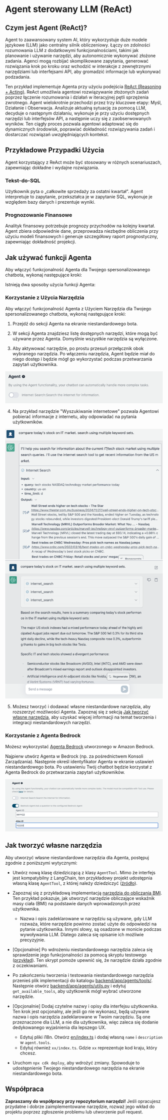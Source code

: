 # Agent sterowany LLM (ReAct)

## Czym jest Agent (ReAct)?

Agent to zaawansowany system AI, który wykorzystuje duże modele językowe (LLM) jako centralny silnik obliczeniowy. Łączy on zdolności rozumowania LLM z dodatkowymi funkcjonalnościami, takimi jak planowanie i używanie narzędzi, aby autonomicznie wykonywać złożone zadania. Agenci mogą rozbijać skomplikowane zapytania, generować rozwiązania krok po kroku oraz wchodzić w interakcje z zewnętrznymi narzędziami lub interfejsami API, aby gromadzić informacje lub wykonywać podzadania.

Ten przykład implementuje Agenta przy użyciu podejścia [ReAct (Reasoning + Acting)](https://www.promptingguide.ai/techniques/react). ReAct umożliwia agentowi rozwiązywanie złożonych zadań poprzez łączenie rozumowania i działań w iteracyjnej pętli sprzężenia zwrotnego. Agent wielokrotnie przechodzi przez trzy kluczowe etapy: Myśl, Działanie i Obserwacja. Analizuje aktualną sytuację za pomocą LLM, decyduje o następnym działaniu, wykonuje je przy użyciu dostępnych narzędzi lub interfejsów API, a następnie uczy się z zaobserwowanych wyników. Ten ciągły proces pozwala agentowi adaptować się do dynamicznych środowisk, poprawiać dokładność rozwiązywania zadań i dostarczać rozwiązań uwzględniających kontekst.

## Przykładowe Przypadki Użycia

Agent korzystający z ReAct może być stosowany w różnych scenariuszach, zapewniając dokładne i wydajne rozwiązania.

### Tekst-do-SQL

Użytkownik pyta o „całkowite sprzedaży za ostatni kwartał". Agent interpretuje to zapytanie, przekształca je w zapytanie SQL, wykonuje je względem bazy danych i prezentuje wyniki.

### Prognozowanie Finansowe

Analityk finansowy potrzebuje prognozy przychodów na kolejny kwartał. Agent zbiera odpowiednie dane, przeprowadza niezbędne obliczenia przy użyciu modeli finansowych i generuje szczegółowy raport prognostyczny, zapewniając dokładność projekcji.

## Jak używać funkcji Agenta

Aby włączyć funkcjonalność Agenta dla Twojego spersonalizowanego chatbota, wykonaj następujące kroki:

Istnieją dwa sposoby użycia funkcji Agenta:

### Korzystanie z Użycia Narzędzia

Aby włączyć funkcjonalność Agenta z Użyciem Narzędzia dla Twojego spersonalizowanego chatbota, wykonaj następujące kroki:

1. Przejdź do sekcji Agenta na ekranie niestandardowego bota.

2. W sekcji Agenta znajdziesz listę dostępnych narzędzi, które mogą być używane przez Agenta. Domyślnie wszystkie narzędzia są wyłączone.

3. Aby aktywować narzędzie, po prostu przesuń przełącznik obok wybranego narzędzia. Po włączeniu narzędzia, Agent będzie miał do niego dostęp i będzie mógł go wykorzystać podczas przetwarzania zapytań użytkownika.

![](./imgs/agent_tools.png)

4. Na przykład narzędzie "Wyszukiwanie internetowe" pozwala Agentowi pobierać informacje z internetu, aby odpowiadać na pytania użytkowników.

![](./imgs/agent1.png)
![](./imgs/agent2.png)

5. Możesz tworzyć i dodawać własne niestandardowe narzędzia, aby rozszerzyć możliwości Agenta. Zapoznaj się z sekcją [Jak tworzyć własne narzędzia](#how-to-develop-your-own-tools), aby uzyskać więcej informacji na temat tworzenia i integracji niestandardowych narzędzi.

### Korzystanie z Agenta Bedrock

Możesz wykorzystać [Agenta Bedrock](https://aws.amazon.com/bedrock/agents/) utworzonego w Amazon Bedrock.

Najpierw utwórz Agenta w Bedrock (np. za pośrednictwem Konsoli Zarządzania). Następnie określ identyfikator Agenta w ekranie ustawień niestandardowego bota. Po ustawieniu Twój chatbot będzie korzystał z Agenta Bedrock do przetwarzania zapytań użytkowników.

![](./imgs/bedrock_agent_tool.png)

## Jak tworzyć własne narzędzia

Aby utworzyć własne niestandardowe narzędzia dla Agenta, postępuj zgodnie z poniższymi wytycznymi:

- Utwórz nową klasę dziedziczącą z klasy `AgentTool`. Mimo że interfejs jest kompatybilny z LangChain, ten przykładowy projekt udostępnia własną klasę `AgentTool`, z której należy dziedziczyć ([źródło](../backend/app/agents/tools/agent_tool.py)).

- Zapoznaj się z przykładową implementacją [narzędzia do obliczania BMI](../examples/agents/tools/bmi/bmi.py). Ten przykład pokazuje, jak utworzyć narzędzie obliczające wskaźnik masy ciała (BMI) na podstawie danych wprowadzonych przez użytkownika.

  - Nazwa i opis zadeklarowane w narzędziu są używane, gdy LLM rozważa, które narzędzie powinno zostać użyte do odpowiedzi na pytanie użytkownika. Innymi słowy, są osadzone w monicie podczas wywoływania LLM. Dlatego zaleca się opisanie ich możliwie precyzyjnie.

- [Opcjonalnie] Po wdrożeniu niestandardowego narzędzia zaleca się sprawdzenie jego funkcjonalności za pomocą skryptu testowego ([przykład](../examples/agents/tools/bmi/test_bmi.py)). Ten skrypt pomoże upewnić się, że narzędzie działa zgodnie z oczekiwaniami.

- Po zakończeniu tworzenia i testowania niestandardowego narzędzia przenieś plik implementacji do katalogu [backend/app/agents/tools/](../backend/app/agents/tools/). Następnie otwórz [backend/app/agents/utils.py](../backend/app/agents/utils.py) i edytuj `get_available_tools`, aby użytkownik mógł wybrać utworzone narzędzie.

- [Opcjonalnie] Dodaj czytelne nazwy i opisy dla interfejsu użytkownika. Ten krok jest opcjonalny, ale jeśli go nie wykonasz, będą używane nazwa i opis narzędzia zadeklarowane w Twoim narzędziu. Są one przeznaczone dla LLM, a nie dla użytkownika, więc zaleca się dodanie dedykowanego wyjaśnienia dla lepszego UX.

  - Edytuj pliki i18n. Otwórz [en/index.ts](../frontend/src/i18n/en/index.ts) i dodaj własną `name` i `description` w `agent.tools`.
  - Edytuj również `xx/index.ts`. Gdzie `xx` reprezentuje kod kraju, który chcesz.

- Uruchom `npx cdk deploy`, aby wdrożyć zmiany. Spowoduje to udostępnienie Twojego niestandardowego narzędzia na ekranie niestandardowego bota.

## Współpraca

**Zapraszamy do współpracy przy repozytorium narzędzi!** Jeśli opracujesz przydatne i dobrze zaimplementowane narzędzie, rozważ jego wkład do projektu poprzez zgłoszenie problemu lub utworzenie pull request.
